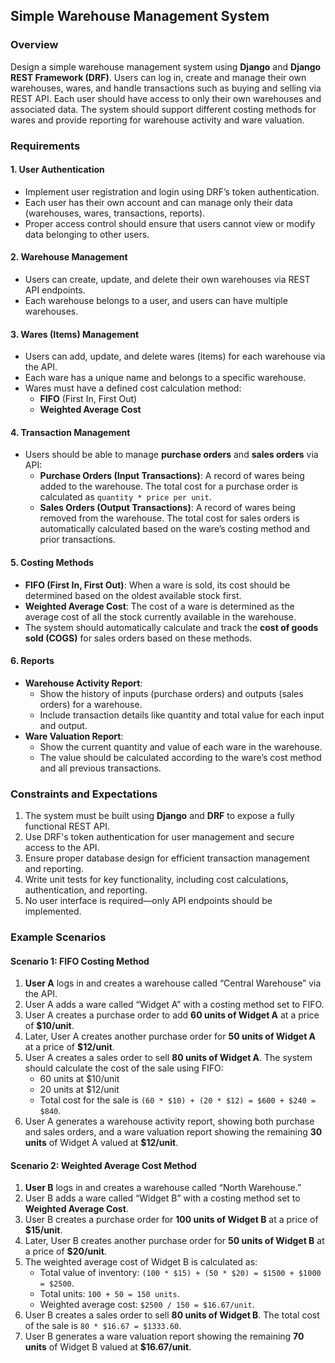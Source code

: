 ## Simple Warehouse Management System

### Overview
Design a simple warehouse management system using **Django** and **Django REST Framework (DRF)**. Users can log in, create and manage their own warehouses, wares, and handle transactions such as buying and selling via REST API. Each user should have access to only their own warehouses and associated data. The system should support different costing methods for wares and provide reporting for warehouse activity and ware valuation.

### Requirements

#### 1. **User Authentication**
   - Implement user registration and login using DRF’s token authentication.
   - Each user has their own account and can manage only their data (warehouses, wares, transactions, reports).
   - Proper access control should ensure that users cannot view or modify data belonging to other users.

#### 2. **Warehouse Management**
   - Users can create, update, and delete their own warehouses via REST API endpoints.
   - Each warehouse belongs to a user, and users can have multiple warehouses.
   
#### 3. **Wares (Items) Management**
   - Users can add, update, and delete wares (items) for each warehouse via the API.
   - Each ware has a unique name and belongs to a specific warehouse.
   - Wares must have a defined cost calculation method:
     - **FIFO** (First In, First Out)
     - **Weighted Average Cost**

#### 4. **Transaction Management**
   - Users should be able to manage **purchase orders** and **sales orders** via API:
     - **Purchase Orders (Input Transactions)**: A record of wares being added to the warehouse. The total cost for a purchase order is calculated as `quantity * price per unit`.
     - **Sales Orders (Output Transactions)**: A record of wares being removed from the warehouse. The total cost for sales orders is automatically calculated based on the ware’s costing method and prior transactions.

#### 5. **Costing Methods**
   - **FIFO (First In, First Out)**: When a ware is sold, its cost should be determined based on the oldest available stock first.
   - **Weighted Average Cost**: The cost of a ware is determined as the average cost of all the stock currently available in the warehouse.
   - The system should automatically calculate and track the **cost of goods sold (COGS)** for sales orders based on these methods.

#### 6. **Reports**
   - **Warehouse Activity Report**:
     - Show the history of inputs (purchase orders) and outputs (sales orders) for a warehouse.
     - Include transaction details like quantity and total value for each input and output.
   - **Ware Valuation Report**:
     - Show the current quantity and value of each ware in the warehouse.
     - The value should be calculated according to the ware’s cost method and all previous transactions.

### Constraints and Expectations
1. The system must be built using **Django** and **DRF** to expose a fully functional REST API.
2. Use DRF's token authentication for user management and secure access to the API.
3. Ensure proper database design for efficient transaction management and reporting.
4. Write unit tests for key functionality, including cost calculations, authentication, and reporting.
5. No user interface is required—only API endpoints should be implemented.

### Example Scenarios

#### Scenario 1: FIFO Costing Method

1. **User A** logs in and creates a warehouse called “Central Warehouse” via the API.
2. User A adds a ware called “Widget A” with a costing method set to FIFO.
3. User A creates a purchase order to add **60 units of Widget A** at a price of **$10/unit**.
4. Later, User A creates another purchase order for **50 units of Widget A** at a price of **$12/unit**.
5. User A creates a sales order to sell **80 units of Widget A**. The system should calculate the cost of the sale using FIFO:
   - 60 units at $10/unit
   - 20 units at $12/unit
   - Total cost for the sale is `(60 * $10) + (20 * $12) = $600 + $240 = $840`.
6. User A generates a warehouse activity report, showing both purchase and sales orders, and a ware valuation report showing the remaining **30 units** of Widget A valued at **$12/unit**.

#### Scenario 2: Weighted Average Cost Method

1. **User B** logs in and creates a warehouse called “North Warehouse.”
2. User B adds a ware called “Widget B” with a costing method set to **Weighted Average Cost**.
3. User B creates a purchase order for **100 units of Widget B** at a price of **$15/unit**.
4. Later, User B creates another purchase order for **50 units of Widget B** at a price of **$20/unit**.
5. The weighted average cost of Widget B is calculated as:
   - Total value of inventory: `(100 * $15) + (50 * $20) = $1500 + $1000 = $2500`.
   - Total units: `100 + 50 = 150 units`.
   - Weighted average cost: `$2500 / 150 = $16.67/unit`.
6. User B creates a sales order to sell **80 units of Widget B**. The total cost of the sale is `80 * $16.67 = $1333.60`.
7. User B generates a ware valuation report showing the remaining **70 units** of Widget B valued at **$16.67/unit**.
